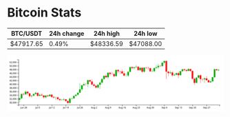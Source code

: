 # Bitcoin Stats

BTC/USDT|24h change|24h high|24h low|
|---|---|---|---|
|$47917.65|0.49%|$48336.59|$47088.00|

<img src="./chart.svg">
